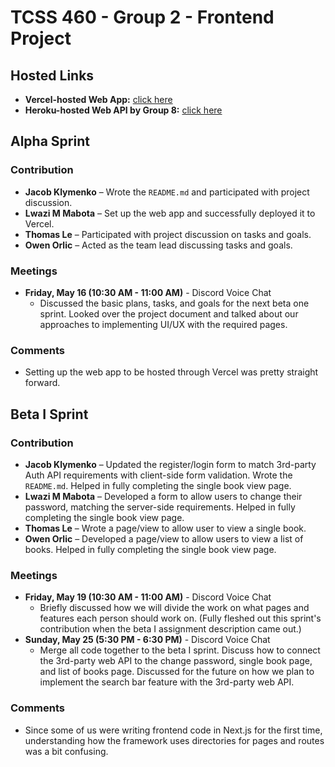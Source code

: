 # TCSS 460 - Group 2 - Frontend Project

## Hosted Links

- **Vercel-hosted Web App:** [click here](https://group2-tcss460-front-end-git-main-lwazi-mabotas-projects.vercel.app/)
- **Heroku-hosted Web API by Group 8:** [click here](https://group8-tcss460-web-api-57308080b655.herokuapp.com/)


## Alpha Sprint

### Contribution

- **Jacob Klymenko** – Wrote the `README.md` and participated with project discussion.
- **Lwazi M Mabota** – Set up the web app and successfully deployed it to Vercel.
- **Thomas Le** – Participated with project discussion on tasks and goals.
- **Owen Orlic** – Acted as the team lead discussing tasks and goals.

### Meetings

- **Friday, May 16 (10:30 AM - 11:00 AM)** - Discord Voice Chat
    - Discussed the basic plans, tasks, and goals for the next beta one sprint. Looked over the project document and talked about our approaches to implementing UI/UX with the required pages.

### Comments

- Setting up the web app to be hosted through Vercel was pretty straight forward.

## Beta I Sprint

### Contribution

- **Jacob Klymenko** – Updated the register/login form to match 3rd-party Auth API requirements with client-side form validation. Wrote the `README.md`. Helped in fully completing the single book view page.
- **Lwazi M Mabota** – Developed a form to allow users to change their password, matching the server-side requirements. Helped in fully completing the single book view page.
- **Thomas Le** – Wrote a page/view to allow user to view a single book.
- **Owen Orlic** – Developed a page/view to allow users to view a list of books. Helped in fully completing the single book view page.

### Meetings

- **Friday, May 19 (10:30 AM - 11:00 AM)** - Discord Voice Chat
    - Briefly discussed how we will divide the work on what pages and features each person should work on. (Fully fleshed out this sprint's contribution when the beta I assignment description came out.) 
- **Sunday, May 25 (5:30 PM - 6:30 PM)** - Discord Voice Chat
    - Merge all code together to the beta I sprint. Discuss how to connect the 3rd-party web API to the change password, single book page, and list of books page. Discussed for the future on how we plan to implement the search bar feature with the 3rd-party web API.

### Comments

- Since some of us were writing frontend code in Next.js for the first time, understanding how the framework uses directories for pages and routes was a bit confusing.
